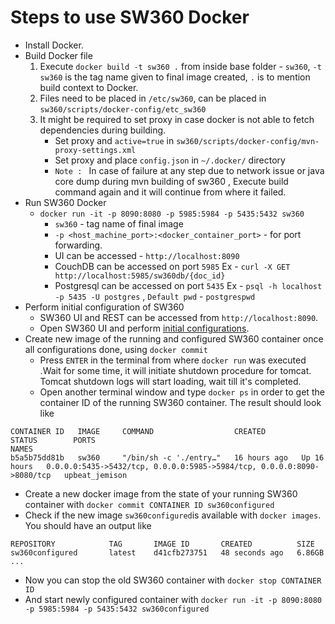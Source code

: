 # Steps to use SW360 Docker

* Install Docker.
* Build Docker file
    1. Execute `docker build -t sw360 .` from inside base folder - `sw360`, `-t sw360` is the tag name given to final image created, `.` is to mention build context to Docker.
    2. Files need to be placed in `/etc/sw360`, can be placed in `sw360/scripts/docker-config/etc_sw360`
    3. It might be required to set proxy in case docker is not able to fetch dependencies during building.
       * Set proxy and `active=true` in `sw360/scripts/docker-config/mvn-proxy-settings.xml`
       * Set proxy and place `config.json` in `~/.docker/` directory
       * `Note : ` In case of failure at any step due to network issue or java core dump during mvn building of sw360 , Execute build command again and it will continue from where it failed.
* Run SW360 Docker
    * `docker run -it -p 8090:8080 -p 5985:5984 -p 5435:5432 sw360`
       * `sw360` - tag name of final image
       * `-p <host_machine_port>:<docker_container_port>` - for port forwarding.
       * UI can be accessed - `http://localhost:8090`
       * CouchDB can be accessed on port `5985` Ex - `curl -X GET http://localhost:5985/sw360db/{doc_id}`
       * Postgresql can be accessed on port `5435` Ex - `psql -h localhost -p 5435 -U postgres` , `Default pwd` - `postgrespwd`
* Perform initial configuration of SW360
  * SW360 UI and REST can be accessed from `http://localhost:8090`. 
  * Open SW360 UI and perform [initial configurations](https://github.com/eclipse/sw360/wiki/Deploy-Liferay7.3). 
* Create new image of the running and configured SW360 container once all configurations done, using `docker commit`
    * Press `ENTER` in the terminal from where `docker run` was executed .Wait for some time, it will initiate shutdown procedure for tomcat. Tomcat shutdown logs will start loading, wait till it's completed.
    * Open another terminal window and type `docker ps` in order to get the container ID of the running SW360 container. The result should look like
```
CONTAINER ID   IMAGE     COMMAND                  CREATED        STATUS        PORTS                                                                    NAMES
b5a5b75dd81b   sw360     "/bin/sh -c './entry…"   16 hours ago   Up 16 hours   0.0.0.0:5435->5432/tcp, 0.0.0.0:5985->5984/tcp, 0.0.0.0:8090->8080/tcp   upbeat_jemison
```
   * Create a new docker image from the state of your running SW360 container with `docker commit CONTAINER ID sw360configured`
   * Check if the new image `sw360configured`is available with `docker images`. You should have an output like
```
REPOSITORY            TAG       IMAGE ID       CREATED          SIZE
sw360configured       latest    d41cfb273751   48 seconds ago   6.86GB
...
```
   * Now you can stop the old SW360 container with `docker stop CONTAINER ID`
   * And start newly configured container with `docker run -it -p 8090:8080 -p 5985:5984 -p 5435:5432 sw360configured`

